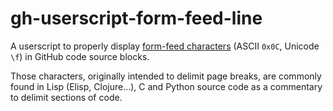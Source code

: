 # gh-userscript-form-feed-line

A userscript to properly display [form-feed characters](https://en.wikipedia.org/wiki/Page_break) (ASCII `0x0C`, Unicode `\f`) in GitHub code source blocks.

Those characters, originally intended to delimit page breaks, are commonly found in Lisp (Elisp, Clojure...), C and Python source code as a commentary to delimit sections of code.
